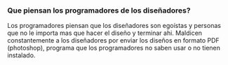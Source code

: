 ###  Que piensan los programadores de los diseñadores?
  
Los programadores piensan que los diseñadores son egoístas y personas que no le importa mas que hacer el diseño y terminar ahi. Maldicen constantemente a los diseñadores por enviar los diseños en formato PDF (photoshop), programa que los programadores no saben usar o no tienen instalado.
